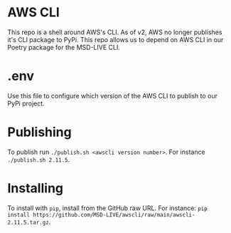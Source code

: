 # AWS CLI

This repo is a shell around AWS's CLI. As of v2, AWS no longer publishes it's CLI package to PyPi. This repo allows us to depend on AWS CLI in our Poetry package for the MSD-LIVE CLI.

# .env

Use this file to configure which version of the AWS CLI to publish to our PyPi project.

# Publishing

To publish run `./publish.sh <awscli version number>`. For instance `./publish.sh 2.11.5`.

# Installing

To install with `pip`, install from the GitHub raw URL. For instance: `pip install https://github.com/MSD-LIVE/awscli/raw/main/awscli-2.11.5.tar.gz`.
